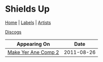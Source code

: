 # Shields Up

[Home](../index.md) | [Labels](../labels.md) | [Artists](../artists.md)

[Discogs](https://www.discogs.com/artist/2664397-Shields-Up)

| Appearing On | Date |
|---|---|
[Make Yer Ane Comp 2](../releases/various-make-yer-ane-comp-2.md)  | 2011-08-26 |
